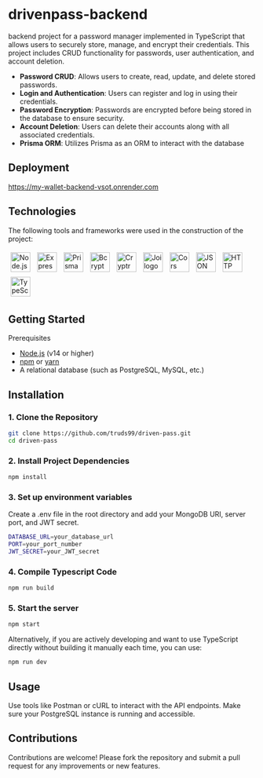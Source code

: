 # drivenpass-backend

 backend project for a password manager implemented in TypeScript that allows users to securely store, manage, and encrypt their credentials. This project includes CRUD functionality for passwords, user authentication, and account deletion.

- **Password CRUD**: Allows users to create, read, update, and delete stored passwords.
- **Login and Authentication**: Users can register and log in using their credentials.
- **Password Encryption**: Passwords are encrypted before being stored in the database to ensure security.
- **Account Deletion**: Users can delete their accounts along with all associated credentials.
- **Prisma ORM**: Utilizes Prisma as an ORM to interact with the database

## Deployment
https://my-wallet-backend-vsot.onrender.com

## Technologies
The following tools and frameworks were used in the construction of the project:<br>
<p>
    
<p>
    <img style='margin: 5px;' src="https://img.shields.io/badge/Node.js-43853D?style=for-the-badge&logo=node.js&logoColor=white" height="40" alt="Node.js logo" />
    <img style='margin: 5px;' src="https://img.shields.io/badge/Express-000000?style=for-the-badge&logo=express&logoColor=white" height="40" alt="Express logo" />
    <img style='margin: 5px;' src="https://img.shields.io/badge/Prisma-2D3748?style=for-the-badge&logo=prisma&logoColor=white" height="40" alt="Prisma logo" />
    <img style='margin: 5px;' src="https://img.shields.io/badge/Bcrypt-EFCA35?style=for-the-badge&logo=bcrypt&logoColor=black" height="40" alt="Bcrypt logo" />
    <img style='margin: 5px;' src="https://img.shields.io/badge/Cryptr-4D9EF5?style=for-the-badge&logo=react&logoColor=white" height="40" alt="Cryptr logo" />
    <img style='margin: 5px;' src="https://img.shields.io/badge/Joi-336699?style=for-the-badge&logo=auth0&logoColor=white" height="40" alt="Joi logo" />
    <img style='margin: 5px;' src="https://img.shields.io/badge/Cors-FF6F91?style=for-the-badge&logo=cors&logoColor=white" height="40" alt="Cors logo" />
    <img style='margin: 5px;' src="https://img.shields.io/badge/JSON_Web_Tokens-000000?style=for-the-badge&logo=json-web-tokens&logoColor=white" height="40" alt="JSON Web Tokens logo" />
    <img style='margin: 5px;' src="https://img.shields.io/badge/HTTP_Status-5D5D5D?style=for-the-badge&logo=http-status&logoColor=white" height="40" alt="HTTP Status logo" />
    <img style='margin: 5px;' src="https://img.shields.io/badge/TypeScript-3178C6?style=for-the-badge&logo=typescript&logoColor=white" height="40" alt="TypeScript logo" />
</p>

## Getting Started

Prerequisites
- [Node.js](https://nodejs.org/) (v14 or higher)
- [npm](https://www.npmjs.com/) or [yarn](https://yarnpkg.com/)
- A relational database (such as PostgreSQL, MySQL, etc.)

## Installation

### 1. Clone the Repository

```bash
git clone https://github.com/truds99/driven-pass.git
cd driven-pass
```

### 2. Install Project Dependencies

```bash
npm install
```

### 3. Set up environment variables

Create a .env file in the root directory and add your MongoDB URI, server port, and JWT secret.

```bash
DATABASE_URL=your_database_url
PORT=your_port_number
JWT_SECRET=your_JWT_secret
```

### 4. Compile Typescript Code

```bash
npm run build
```

### 5. Start the server

```bash
npm start
```
Alternatively, if you are actively developing and want to use TypeScript directly without building it manually each time, you can use:

```bash
npm run dev
```

## Usage
Use tools like Postman or cURL to interact with the API endpoints. Make sure your PostgreSQL instance is running and accessible.

## Contributions
Contributions are welcome! Please fork the repository and submit a pull request for any improvements or new features.